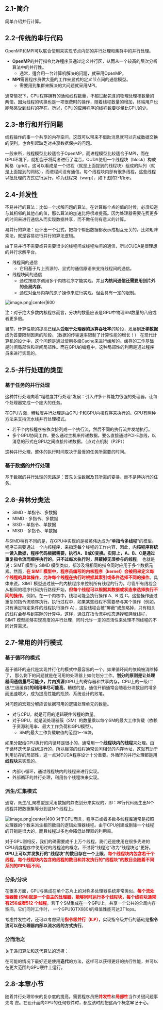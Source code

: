 ## 2.1-简介
简单介绍并行计算。

## 2.2-传统的串行代码

OpenMP和MPI可以联合使用来实现节点内部的并行处理和集群中的并行处理。
- **OpenMP**的并行指令允许程序员通过定义并行区，从而从一个较高的层次分析算法中的并行性。
	- 通常，适合用一台计算机解决的问题，就采用OpenMP。
- **MPI**需要程序员做大量的工作来显式的定义节点间的通信模型。
	- 需要用到集群来解决的大问题就采用MPI。

通常情况下，CPU程序拥有的活动线程数量，不超过起包含的物理处理核数量的两倍。因为线程的切换也是一项很费时的操作，随着线程数量的增加，终端用户也能够感受到线程的存在。所以，CPU的应用程序的线程数要尽量比GPU的少。

## 2.3-串行和并行问题

线程操作的事一个共享的内存空间，这既可以带来不借助消息就可以完成数据交换的便利，也会引起缺乏对共享数据保护的问题。

一般来所，线程模型比较适合于OpenMP，而进程模型比较适合于MPI，而在GPU环境下，就相当于将两者进行了混合，CUDA使用一个线程块（block）构成网格（grid）。这可以看成是一个进程（就是上面提到的线程块）组成的队列（就是上面提到的网格），而进程间没有通信。每个线程块内部有很多线程，这些线程以批处理的方式进行运行，称为线程束（warp），如下图的2-1所示。

## 2.4-并发性

不易并行的算法：比如一个求解问题的算法，在计算每个点的值的时候，必须知道与其相邻的其他点的值，那么算法的加速比将很难提高。因为处理器需要花费更多的时间来进行通信从而实现数据共享，而不做任何有意义的计算。

易并行的算法：设计出一个公式，把每个输出数据都表示成相互无关的，比如矩阵乘法，就是容易进行并行的算法逻辑。

由于易并行不需要或只需要很少的线程间或线程块间的通信，所以CUDA是很理想的并行求解平台。
- 线程间的通信
	- 它用基于片上资源的、显式的通信原语来支持线程间的通信。
- 线程块间的通信
	- 通过按顺序调用多个内核程序才能实现，并且**内核间通信还需要用到片外的全局内存**。
	- 通过对全局内存的原子操作来进行实现，但会具有一定的限制。

![image.png|center|600](https://cdn.jsdelivr.net/gh/NEUQer-xing/Markdown_images@master/images-2/20240818225134.png)

注：对于绝大多数内核程序而言，分块的数量应该是GPU中物理SM数量的八倍或者更多倍。

目前，计算性能的提高已经从**受限于处理器的运算吞吐率**的阶段，发展到**迁移数据**成为首要限制因素的阶段。（数据的传输速率限制了计算性能的增长！）
在现代计算机的设计中，这个问题是通过使用多级Cache来进行缓解的。缓存的工作基础是时间局部性和空间局部性。而在GPU的编程中，这种局部性的利用是通过程序员来进行实现的。

## 2.5-并行处理的类型

### 基于任务的并行处理

这种并行处理向着“粗粒度并行处理”发展：引入许多计算能力很强的处理器，让每个处理器完成一个庞大的任务。

在GPU方面，粗粒度并行处理是由GPU卡和GPU内核程序来执行的。GPU有两种方法来支持流水线并行处理模式。
- 若干个内核程序被依次排列成一个执行流，然后不同的执行流并发地执行。
- 多个GPU协同工作，要么通过主机来传递数据，要么直接通过PCI-E总线，以消息的形式在GPU之间直接传递数据。（点对点机制（P2P））

这种并行处理，整体的执行时间取决于最慢的任务所需要的时间。

### 基于数据的并行处理

基于数据的并行处理的思路是：首先关注数据及其所需的变换，而不是待执行的任务。

## 2.6-弗林分类法

- SIMD - 单指令、多数据
- MIMD - 多指令、多数据
- SISD - 单指令、单数据
- MISD - 多指令、单数据

与SIMD稍有不同的是，在GPU中实现的是被英伟达成为“**单指令多线程**”的模型。程序员需要通过一个内核程序，来指定每个线程的工作内容，因此，**内核程序将统一读入数据，程序代码根据需要，执行A、B或C变换。实际上，A、B、C是通过重复指令流而顺序执行的。只不过每次执行时，屏蔽掉无须参与的线程**。
也就是说：SIMT 模型与 SIMD 模型类似，都涉及将相同的指令同时应用于多个数据元素。然而，<font color='red'><b>在 SIMT 模型中，程序员编写的内核程序（kernel）会被用来定义每个线程的具体操作，允许每个线程在执行时根据其索引或条件选择不同的操作</b></font>。具体来说，SIMT 模型通过统一的内核程序来控制所有线程的行为。尽管所有线程会从相同的程序代码执行路径开始，<font color='red'><b>但每个线程可以根据其数据或状态来选择执行不同的操作</b></font>。例如，在一个内核中，线程可能会执行操作 A、B 或 C，这些操作通过重复的指令流顺序执行。执行过程中，如果某些线程不需要参与某个操作（例如，只有满足特定条件的线程执行操作 A），这些线程会被“屏蔽”或忽略掉，只有相关的线程会参与到实际的计算中。这样，通过在指令流中动态选择和屏蔽线程，SIMT 模型能够实现高度的并行处理，同时允许一定的灵活性来处理不同线程的不同计算需求。

## 2.7-常用的并行模式

### 基于循环的模式

基于循环的迭代是实现并行化的模式中最容易的一个。如果循环间的依赖被消除掉了， 那么剩下的问题就是在可用的处理器上如何划分工作。**划分的原则是让处理器间通信量尽可能少，片内资源**(GPU上的寄存器和共享内存，CPU上的一级/二级/三级缓存)**的利用率尽可能高**。糟糕的是，通信开销通常会随着分块数目的增多而迅速增大，成为提高性能的瓶颈、系统设计的败笔。

对问题的宏观分解应该依据可用的逻辑处理单元的数量。
- 对与CPU，就是可用的逻辑硬件线程的数量。
- 对于GPU，就是流处理器簇（SM）的数量乘以每个SM的最大工作负载（依赖于资源利用率、最大工作负荷和GPU模型）。
	- SM的最大工作负载取值的范围1～16块。

如果分配给GPU执行的内循环是很小的，通常用一个**线程块内的线程**来处理。由于循环迭代是成组进行的，所以相邻的线程通常访问相邻的内存地址，这就有助于利用访存的局部性，这一点对CUDA程序设计十分重要。外循环的并行处理都是用**线程块**来实现的。
- 内部小循环，通过线程块内的线程来进行实现。
- 外部循环的并行处理，利用各个线程块来实现。

### 派生/汇集模式

通常，派生/汇聚模型是采用数据的静态划分来实现的，即：串行代码派生出N个线程并把数据集等分到这N个线程上。

![image.png|center|400](https://cdn.jsdelivr.net/gh/NEUQer-xing/Markdown_images@master/images-2/20240818233408.png)
对于CPU而言，程序员或者多数多线程库通常是按照处理器的个数来派生相同数目的逻辑处理器线程。由于CPU创建或删除一个线程的开销是很大的，而且线程过多也会降低处理器的利用率。

对于GPU则相反，我们的确需要成千上万个线程。我们还是使用在很多先进的CPU调度程序中使用过的线程池的概念，不过将“线程池”改为“线程块池”更好。**GPU上可以并发执行的“线程块”的数目存在一个上限**。<font color='red'><b>每个线程块内包含若干个线程，每个线程块内包含的线程的数目和并发执行的“线程块”的数目会随着不同系列的GPU而不同</b></font>。


### 分条/分块

在很多方面，GPU与集成在单个芯片上的对称多处理器系统非常类似。<font color='red'><b>每个流处理器簇 (SM)就是一个自主的处理器，能够同时运行多个线程块，每个线程块通常有256或者512 个线程</b></font>。若干个SM集成在一个GPU上，共享一个公共的全局内存空间。它们同时工作时， 一个GPU(GTX680)的峰值性能可达3T1ops。

考虑并发性时，还可以考虑采用<font color='red'><b>指令级并行（ILP）</b></font>，实现指令级并行的基础是**指令流可以在处理器内部以流水线的方式执行**。

### 分而治之

关于递归算法和迭代算法的选择：

在可能的情况下最好还是使用**迭代**的方法，这样可以获得更好的执行性能，并可以在更大范围的GPU硬件上运行。


## 2.8-本章小节

随着并行处理带来的复杂度的提高，需要程序员把<font color='red'><b>并发性</b></font>和<font color='red'><b>局部性</b></font>当作关键问题事先考 虑。在设计面向GPU的任何软件时，都应该时刻把这两个概念牢记于心。